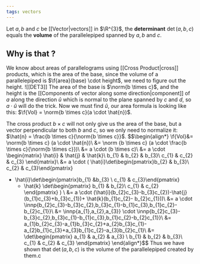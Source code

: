 ```yaml
---
tags: vectors
---
```

Let $a, b$ and $c$ be [[Vector|vectors]] in $\R^{3}$, the **determinant** $\det(a,b,c)$ equals the **volume** of the parallelepiped spanned by $a, b$ and $c$.
## Why is that ?
We know about areas of parallelograms using [[Cross Product|cross]] products, which is the area of the base, since the volume of a parallelepiped is $\f{area}(base) \cdot height$, we need to figure out the height.
![[DET3]]
The area of the base is $\norm{b \times c}$, and the height is the [[Components of vector along some direction|component]] of $a$ along the direction $\hat{u}$  which is normal to the plane spanned by $c$ and $d$, so $a \cdot \hat{u}$ will do the trick. Now we must find $\hat{u}$, our area formula is looking like this: $\f{Vol} = \norm{b \times c}(a \cdot \hat{n})$.

The cross product $b \times c$ will not only give us the area of the base, but a vector perpendicular to both $b$ and $c$, so we only need to normalize it: $\hat{n} = \frac{b \times c}{\norm{b \times c}}$.
$$\begin{align*}
\f{Vol}&= \norm{b \times c} (a \cdot \hat{n})\\
&= \norm {b \times c} (a \cdot \frac{b \times c}{\norm{b \times c}})\\
&= a \cdot (b \times c)\\
&= a \cdot \begin{matrix}
\hat{i} & \hat{j} & \hat{k}\\
b_{1} & b_{2} & b_{3}\\
c_{1} & c_{2} & c_{3}
\end{matrix}\\
&= a \cdot (
\hat{i}\det\begin{pmatrix}b_{2} & b_{3}\\ c_{2} & c_{3}\end{pmatrix}
- \hat{i}\det\begin{pmatrix}b_{1} &b_{3} \\ c_{1} & c_{3}\end{pmatrix}
  + \hat{k} \det\begin{pmatrix} b_{1} & b_{2}\\ c_{1} & c_{2}  \end{pmatrix}
)  \\
&= a \cdot (\hat{i}(b_{2}c_{3}-b_{3}c_{2})-\hat{j}(b_{1}c_{3}+b_{3}c_{1})+ \hat{k}(b_{1}c_{2}- b_{2}c_{1}))\\
&= a \cdot \innp{b_{2}c_{3}-b_{3}c_{2},b_{3}c_{1}-b_{1}c_{3},b_{1}c_{2}-b_{2}c_{1}}\\
&= \innp{a_{1},a_{2},a_{3}} \cdot \innp{b_{2}c_{3}-b_{3}c_{2},b_{3}c_{1}-b_{1}c_{3},b_{1}c_{2}-b_{2}c_{1}}\\
&= a_{1}b_{2}c_{3}-a_{1}b_{3}c_{2}+a_{2}b_{3}c_{1}-a_{2}b_{1}c_{3}+a_{3}b_{1}c_{2}-a_{3}b_{2}c_{1}\\
&= \det\begin{pmatrix}
a_{1} & a_{2} & a_{3} \\
b_{1} & b_{2} & b_{3}\\
c_{1} & c_{2} & c_{3}
\end{pmatrix}
\end{align*}$$
Thus we have shown that $\det(a,b,c)$ is the volume of the parallelepiped created by them.c


